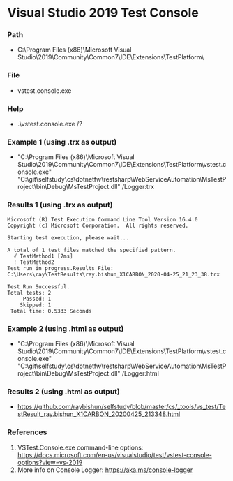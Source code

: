# Visual Studio 2019 Test Console

### Path
- C:\Program Files (x86)\Microsoft Visual Studio\2019\Community\Common7\IDE\Extensions\TestPlatform\

### File
- vstest.console.exe

### Help
- .\vstest.console.exe /?

### Example 1 (using .trx as output)
- "C:\Program Files (x86)\Microsoft Visual Studio\2019\Community\Common7\IDE\Extensions\TestPlatform\vstest.console.exe" "C:\git\selfstudy\cs\dotnetfw\restsharp\WebServiceAutomation\MsTestProject\bin\Debug\MsTestProject.dll" /Logger:trx

### Results 1 (using .trx as output)
```
Microsoft (R) Test Execution Command Line Tool Version 16.4.0
Copyright (c) Microsoft Corporation.  All rights reserved.

Starting test execution, please wait...

A total of 1 test files matched the specified pattern.
  √ TestMethod1 [7ms]
  ! TestMethod2
Test run in progress.Results File: C:\Users\ray\TestResults\ray.bishun_X1CARBON_2020-04-25_21_23_38.trx

Test Run Successful.
Total tests: 2
     Passed: 1
    Skipped: 1
 Total time: 0.5333 Seconds
```
### Example 2 (using .html as output)
- "C:\Program Files (x86)\Microsoft Visual Studio\2019\Community\Common7\IDE\Extensions\TestPlatform\vstest.console.exe" "C:\git\selfstudy\cs\dotnetfw\restsharp\WebServiceAutomation\MsTestProject\bin\Debug\MsTestProject.dll" /Logger:html

### Results 2 (using .html as output)
- https://github.com/raybishun/selfstudy/blob/master/cs/_tools/vs_test/TestResult_ray.bishun_X1CARBON_20200425_213348.html


### References
1. VSTest.Console.exe command-line options: https://docs.microsoft.com/en-us/visualstudio/test/vstest-console-options?view=vs-2019
2. More info on Console Logger: https://aka.ms/console-logger